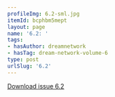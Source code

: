 ```yaml
---
profileImg: 6.2-sml.jpg
itemId: bcphbm5mept
layout: page
name: '6.2: '
tags:
- hasAuthor: dreamnetwork
- hasTag: dream-network-volume-6
type: post
urlSlug: '6.2'
---
```

<a href="../files/pdfs/Volume_6/6.2-Dream-Network-Bulletin_Volume-6-Number-2.pdf" download="">Download issue 6.2</a>